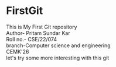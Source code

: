 # FirstGit
This is My First Git repository
<br>
Author- Pritam Sundar Kar
<br>
Roll no.- CSE/22/074
<br>
branch-Computer science and engineering
<br>
CEMK'26
<br>
let's try some more interesting with this git 

